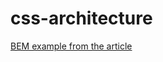 # css-architecture

[BEM example from the article](https://github.com/tondi/css-architecture/blob/master/src/styles/components/_components.menu.scss)
